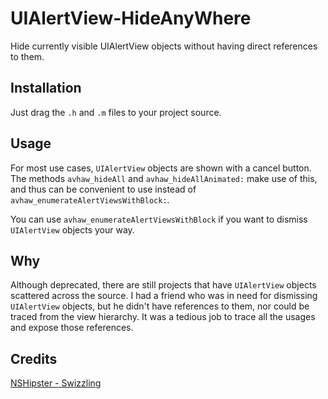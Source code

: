 # UIAlertView-HideAnyWhere
Hide currently visible UIAlertView objects without having direct references to them.

## Installation

Just drag the `.h` and `.m` files to your project source.

## Usage

For most use cases, `UIAlertView` objects are shown with a cancel button. The methods `avhaw_hideAll` and `avhaw_hideAllAnimated:` make use of this, and thus can be convenient to use instead of `avhaw_enumerateAlertViewsWithBlock:`.

You can use `avhaw_enumerateAlertViewsWithBlock` if you want to dismiss `UIAlertView` objects your way.

## Why

Although deprecated, there are still projects that have `UIAlertView` objects scattered across the source. I had a friend who was in need for dismissing `UIAlertView` objects, but he didn't have references to them, nor could be traced from the view hierarchy. It was a tedious job to trace all the usages and expose those references.

## Credits

[NSHipster - Swizzling](http://nshipster.com/method-swizzling/)

